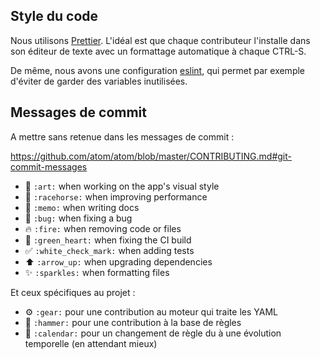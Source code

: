## Style du code

Nous utilisons [Prettier](https://prettier.io/). L'idéal est que chaque contributeur l'installe dans son éditeur de texte avec un formattage automatique à chaque CTRL-S.

De même, nous avons une configuration [eslint](http://eslint.org/), qui permet par exemple d'éviter de garder des variables inutilisées.

## Messages de commit

A mettre sans retenue dans les messages de commit :

https://github.com/atom/atom/blob/master/CONTRIBUTING.md#git-commit-messages

* 🎨 `:art:` when working on the app's visual style
* 🐎 `:racehorse:` when improving performance
* 📝 `:memo:` when writing docs
* 🐛 `:bug:` when fixing a bug
* 🔥 `:fire:` when removing code or files
* 💚 `:green_heart:` when fixing the CI build
* ✅ `:white_check_mark:` when adding tests
* ⬆️ `:arrow_up:` when upgrading dependencies
* :sparkles: `:sparkles:` when formatting files

Et ceux spécifiques au projet :

* :gear: `:gear:` pour une contribution au moteur qui traite les YAML
* :hammer: `:hammer:` pour une contribution à la base de règles
* :calendar: `:calendar:` pour un changement de règle du à une évolution temporelle (en attendant mieux)
